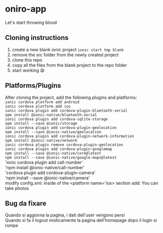 # oniro-app
Let's start throwing blood


## Cloning instructions
1. create a new blank ionic project `ionic start tmp blank`
2. remove the src folder from the newly created project
3. clone this repo
4. copy all the files from the blank project to the repo folder
5. start working :weary:

## Platforms/Plugins
After cloning the project, add the following plugins and platforms:<br>
`ionic cordova platform add android`<br>
`ionic cordova platform add ios`<br>
`ionic cordova plugin add cordova-plugin-bluetooth-serial`<br>
`npm install @ionic-native/bluetooth-serial`<br>
`ionic cordova plugin add cordova-sqlite-storage`<br>
`npm install --save @ionic/storage`<br>
`ionic cordova plugin add cordova-plugin-geolocation`<br>
`npm install --save @ionic-native/geolocation`<br>
`ionic cordova plugin add cordova-plugin-network-information`<br>
`npm install @ionic-native/network`<br>
`ionic cordova plugin remove cordova-plugin-geolocation`<br>
`ionic cordova plugin add cordova-plugin-googlemap`<br>
`npm install --save @ionic-native/core@latest`<br>
`npm install --save @ionic-native/google-maps@latest`<br>
'ionic cordova plugin add call-number' <br>
'npm install @ionic-native/call-number' <br>
'cordova plugin add cordova-plugin-camera' <br>
'npm install --save @ionic-native/camera' <br>
modify config.xml:
inside of the <platform name='ios> section add:
<config-file parent="NSCameraUsageDescription" platform="ios" target="*-Info.plist">
	<string>You can take photos</string>
</config-file>

## Bug da fixare
Quando si aggiorna la pagina, i dati dell'user vengono persi<br>
Quando si fa il logout misticamente la pagina dell'homepage dopo il login si rompe

